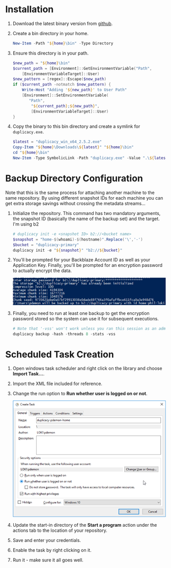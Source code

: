 # Installation

1. Download the latest binary version from [github](https://github.com/gilbertchen/duplicacy/releases).
1. Create a bin directory in your home.

    ```powershell
    New-Item -Path "${home}\bin" -Type Directory
    ```
1. Ensure this directory is in your path.

    ```powershell
    $new_path = "${home}\bin"
    $current_path = [Environment]::GetEnvironmentVariable("Path",
        [EnvironmentVariableTarget]::User)
    $new_pattern = [regex]::Escape($new_path)
    if ($current_path -notmatch $new_pattern) {
        Write-Host "Adding '${new_path}' to User Path"
        [Environment]::SetEnvironmentVariable(
           "Path",
            "${current_path};${new_path}",
            [EnvironmentVariableTarget]::User)
    }
    ```
1. Copy the binary to this bin directory and create a symlink for `duplicacy.exe`.

    ```powershell
    $latest = "duplicacy_win_x64_2.5.2.exe"
    Copy-Item "${home}\Downloads\${latest}" "${home}\bin"
    cd "${home}\bin"
    New-Item -Type SymbolicLink -Path "duplicacy.exe" -Value ".\${latest}"
    ```

# Backup Directory Configuration

Note that this is the same process for attaching another machine to the same repository. By using different snapshot IDs for each machine you can get extra storage savings without crossing the metadata streams...

1. Initialize the repository. This command has two mandatory arguments, the snapshot ID (basically the name of the backup set) and the target. I'm using b2

    ```powershell
    # duplicacy init -e <snapshot ID> b2://<bucket name>
    $snapshot = "home-$(whoami)-$(hostname)".Replace('\','-')
    $bucket = "duplicacy-primary"
    duplicacy init -e "${snapshot}" "b2://${bucket}"
    ```
2. You'll be prompted for your Backblaze Account ID as well as your Application Key. Finally, you'll be prompted for an encryption password to actually encrypt the data. 
    
    ![Repo Init Complete](img/repo-init-result.png)
3. Finally, you need to run at least one backup to get the encryption password stored so the system can use it for subsequent executions.

    ```powershell
    # Note that '-vss' won't work unless you ran this session as an administrator
    duplicacy backup -hash -threads 8 -stats -vss
    ```


# Scheduled Task Creation

1. Open windows task scheduler and right click on the library and choose **Import Task...**.
2. Import the XML file included for reference.
3. Change the run option to **Run whether user is logged on or not**.

    ![Run regardless](img/run-when-not-logged-in.png)
4. Update the start-in directory of the **Start a program** action under the actions tab to the location of your repository.
5. Save and enter your credentials.
6. Enable the task by right clicking on it.
7. Run it - make sure it all goes well.

